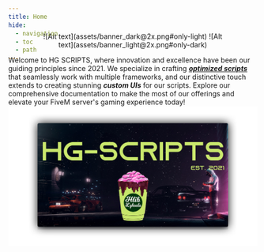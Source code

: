 ```yaml
---
title: Home
hide:
  - navigation
  - toc
  - path
---
```


#

<div style="margin-top: -100px;"></div>

<p align="center" style="max-width: 75%; margin: 0 auto; display: block;" markdown>
![Alt text](assets/banner_dark@2x.png#only-light)
![Alt text](assets/banner_light@2x.png#only-dark)

Welcome to HG SCRIPTS, where innovation and excellence have been our guiding principles since 2021. We specialize in crafting <b><em><a target="_blank" href="https://hlib-lghoula.tebex.io">optimized scripts</a></em></b> that seamlessly work with multiple frameworks, and our distinctive touch extends to creating stunning <b><em>custom UIs</em></b> for our scripts. Explore our comprehensive documentation to make the most of our offerings and elevate your FiveM server's gaming experience today!
![Alt text](assets/HG_banner.png)